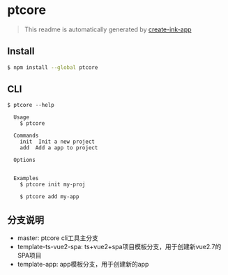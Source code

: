 # ptcore

> This readme is automatically generated by [create-ink-app](https://github.com/vadimdemedes/create-ink-app)


## Install

```bash
$ npm install --global ptcore
```


## CLI

```
$ ptcore --help

  Usage
    $ ptcore

  Commands
	init  Init a new project
	add  Add a app to project

  Options


  Examples
    $ ptcore init my-proj

    $ ptcore add my-app
```

## 分支说明

- master: ptcore cli工具主分支
- template-ts-vue2-spa: ts+vue2+spa项目模板分支，用于创建新vue2.7的SPA项目
- template-app: app模板分支，用于创建新的app
